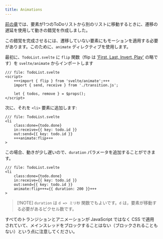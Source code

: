 ```yaml
---
title: Animations
---
```


[前の章](/tutorial/svelte/deferred-transitions)では、要素が1つのToDoリストから別のリストに移動するときに、遷移の遅延を使用して動きの錯覚を作成しました。

この錯覚を完成させるには、遷移していない要素にもモーションを適用する必要があります。このために、`animate` ディレクティブを使用します。

最初に、`TodoList.svelte` に `flip` 関数（flip は ['First, Last, Invert, Play'](https://aerotwist.com/blog/flip-your-animations/) の略です）を `svelte/animate` からインポートします

```svelte
/// file: TodoList.svelte
<script>
	+++import { flip } from 'svelte/animate';+++
	import { send, receive } from './transition.js';

	let { todos, remove } = $props();
</script>
```

次に、それを `<li>` 要素に追加します:

```svelte
/// file: TodoList.svelte
<li
	class:done={todo.done}
	in:receive={{ key: todo.id }}
	out:send={{ key: todo.id }}
	+++animate:flip+++
>
```

この場合、動きが少し遅いので、`duration` パラメータを追加することができます。

```svelte
/// file: TodoList.svelte
<li
	class:done={todo.done}
	in:receive={{ key: todo.id }}
	out:send={{ key: todo.id }}
	animate:flip+++={{ duration: 200 }}+++
>
```

> [!NOTE] `duration` は `d => ミリ秒` 関数でもよいです。`d` は，要素が移動する必要があるピクセル数です。

すべてのトランジションとアニメーションが JavaScript ではなく CSS で適用されていて、メインスレッドをブロックすることはない（ブロックされることもない）という点に注意してください。
